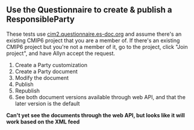 ## Use the Questionnaire to create & publish a ResponsibleParty
These tests use [cim2.questionnaire.es-doc.org](http://cim2.questionnaire.es-doc.org) and assume there's an existing CMIP6 project that you are a member of. If there's an existing CMIP6 project but you're not a member of it, go to the project, click "Join project", and have Allyn accept the request.

1. Create a Party customization
2. Create a Party document
3. Modify the document
4. Publish
5. Republish
6. See both document versions available through web API, and that the later version is the default

**Can't yet see the documents through the web API, but looks like it will work based on the XML feed**
